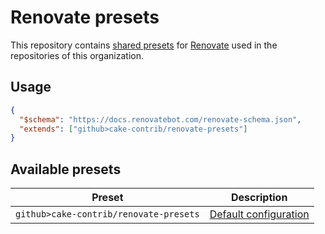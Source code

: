 # Renovate presets

This repository contains [shared presets] for [Renovate] used in the repositories of this organization.

## Usage

```json
{
  "$schema": "https://docs.renovatebot.com/renovate-schema.json",
  "extends": ["github>cake-contrib/renovate-presets"]
}
```

## Available presets

| Preset                                    | Description                                    |
|-------------------------------------------|------------------------------------------------|
| `github>cake-contrib/renovate-presets`    | [Default configuration](default.json)          |

[shared presets]: https://docs.renovatebot.com/config-presets/
[Renovate]: https://renovatebot.com/
